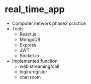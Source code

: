 # real_time_app
- Computer network phase2 practice
- Tools
  - React.js
  - MongoDB
  - Express
  - JWT
  - Socket.io
- Implemented funciton
  - web streaming/call
  - login/register
  - chat room
